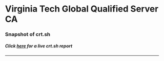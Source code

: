 # Virginia Tech Global Qualified Server CA
### Snapshot of crt.sh
##### Click [here](https://crt.sh/?q=1B930549AB8CD950A55C04D383C59E3E27908492332DF945BD0EEA6AF61EE48F) for a live crt.sh report

---
